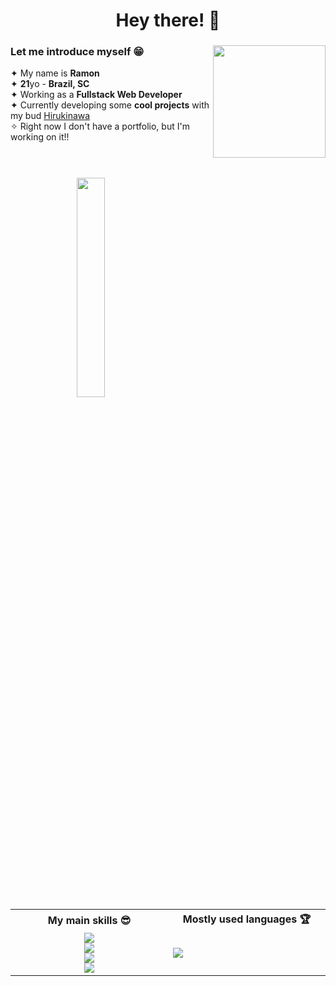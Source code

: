 <h1 align="center">Hey there! 👋</h1>
<div>
  <img align="right" height="180px" src="https://i.imgur.com/DV84yp3.png"/>
  <h3>Let me introduce myself 😁</h3>
  ✦ My name is <b>Ramon</b></br>
  ✦ <b>21</b>yo - <b>Brazil, SC</b></br>
  ✦ Working as a <b>Fullstack Web Developer</b></br>
  ✦ Currently developing some <b>cool projects</b> with my bud <a target="_blank" href="https://github.com/Hirukinawa">Hirukinawa</a></br>
  ✧ Right now I don't have a portfolio, but I'm working on it!!</br>
</div></br>

#

<div align="right">
  <img align="left" width="30%" src="https://i1.sndcdn.com/artworks-000454973544-3kk23u-t500x500.jpg"/>
  <table width="63%">
    <tr>
      <th align="center" width="33%">My main skills 😎</th>
      <th width="33%">Mostly used languages 🏆</th>
    </tr>
    <tr>
      <td align="center" width="33%">
        <img src="https://skillicons.dev/icons?i=js,react,vue,laravel"/></br>
        <img src="https://skillicons.dev/icons?i=figma,tailwind,sass"/></br>
        <img src="https://skillicons.dev/icons?i=mysql,graphql,mongodb,firebase"/></br>
        <img src="https://skillicons.dev/icons?i=git,nodejs,express"/></br>
      </td>
      <td width="33%">
        <a href='https://github.com/ramonpdx03'><img src="https://github-readme-stats.vercel.app/api/top-langs/?username=ramonpdx03&langs_count=6&theme=transparent&hide_title=true&hide_border=false"/></a>
      </td>
    </tr>
  </table>
</div>

